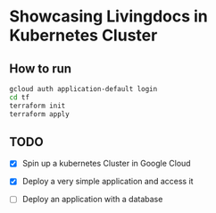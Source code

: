 # Showcasing Livingdocs in Kubernetes Cluster

## How to run
```bash
gcloud auth application-default login
cd tf
terraform init
terraform apply
```

## TODO

- [x] Spin up a kubernetes Cluster in Google Cloud
- [X] Deploy a very simple application and access it
- [ ] Deploy an application with a database

